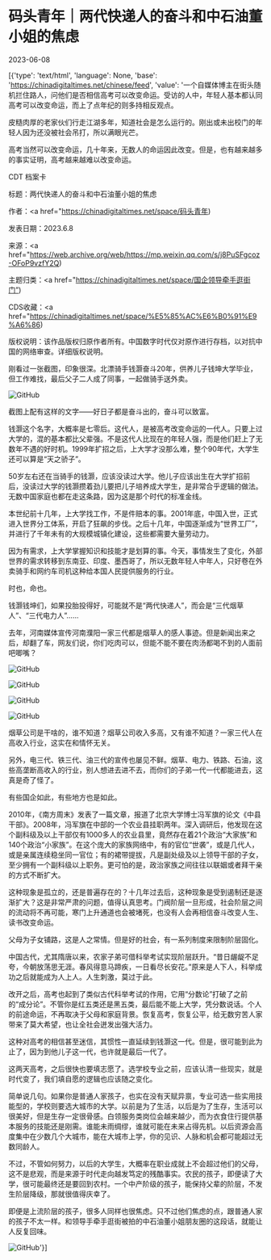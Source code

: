 # 码头青年｜两代快递人的奋斗和中石油董小姐的焦虑

2023-06-08

[{'type': 'text/html', 'language': None, 'base': 'https://chinadigitaltimes.net/chinese/feed', 'value': '一个自媒体博主在街头随机拦住路人，问他们是否相信高考可以改变命运。受访的人中，年轻人基本都认同高考可以改变命运，而上了点年纪的则多持相反观点。

皮糙肉厚的老家伙们行走江湖多年，知道社会是怎么运行的。刚出或未出校门的年轻人因为还没被社会吊打，所以满眼光芒。

高考当然可以改变命运，几十年来，无数人的命运因此改变。但是，也有越来越多的事实证明，高考越来越难以改变命运。



CDT 档案卡

标题：两代快递人的奋斗和中石油董小姐的焦虑

作者：<a href="https://chinadigitaltimes.net/space/码头青年)

发表日期：2023.6.8

来源：<a href="https://web.archive.org/web/https://mp.weixin.qq.com/s/j8PuSFgcoz-OFoP9vzfY2Q)

主题归类：<a href="https://chinadigitaltimes.net/space/国企领导牵手逛街门”)

CDS收藏：<a href="https://chinadigitaltimes.net/space/%E5%85%AC%E6%B0%91%E9%A6%86)

版权说明：该作品版权归原作者所有。中国数字时代仅对原作进行存档，以对抗中国的网络审查。详细版权说明。





刚看过一张截图，印象很深。北漂骑手钱灏奋斗20年，供养儿子钱坤大学毕业，但工作难找，最后父子二人成了同事，一起做骑手送外卖。

![GitHub](https://chinadigitaltimes.net/chinese/files/2023/06/post-696948-6481ac6355d20.)

截图上配有这样的文字——好日子都是奋斗出的，奋斗可以致富。

钱灏这个名字，大概率是七零后。这代人，是被高考改变命运的一代人。只要上过大学的，混的基本都比父辈强。不是这代人比现在的年轻人强，而是他们赶上了无数年不遇的好时机。1999年扩招之后，上大学才没那么难，整个90年代，大学生还可以算是“天之骄子”。

50岁左右还在当骑手的钱灏，应该没读过大学。他儿子应该出生在大学扩招前后，没读过大学的钱灏攒着劲儿要把儿子培养成大学生，是非常合乎逻辑的做法。无数中国家庭也都在走这条路，因为这是那个时代的标准金线。

本世纪前十几年，上大学找工作，不是件赔本的事。2001年底，中国入世，正式进入世界分工体系，开启了狂飙的步伐。之后十几年，中国逐渐成为“世界工厂”，并进行了千年未有的大规模城镇化建设，这些都需要大量劳动力。

因为有需求，上大学掌握知识和技能才是划算的事。今天，事情发生了变化，外部世界的需求转移到东南亚、印度、墨西哥了，所以无数年轻人中年人，只好卷在外卖骑手和网约车司机这种给本国人民提供服务的行业。

时也，命也。

钱灏钱坤们，如果投胎投得好，可能就不是“两代快递人”，而会是“三代烟草人”、“三代电力人”……

去年，河南媒体宣传河南濮阳一家三代都是烟草人的感人事迹。但是新闻出来之后，却翻了车，网友们说，你们吃肉可以，但能不能不要在肉汤都喝不到的人面前吧唧嘴？

![GitHub](https://chinadigitaltimes.net/chinese/files/2023/06/post-696948-6481ac636976b.png)

![GitHub](https://chinadigitaltimes.net/chinese/files/2023/06/post-696948-6481ac63758fe.png)

![GitHub](https://chinadigitaltimes.net/chinese/files/2023/06/post-696948-6481ac6381b37.png)

![GitHub](https://chinadigitaltimes.net/chinese/files/2023/06/post-696948-6481ac638d954.png)

烟草公司是干啥的，谁不知道？烟草公司收入多高，又有谁不知道？一家三代人在高收入行业，这实在和情怀无关。

另外，电三代、铁三代、油三代的宣传也屡见不鲜。烟草、电力、铁路、石油，这些高垄断高收入的行业，别人想进去进不去，而你们的子弟一代一代都能进去，这真是奇了怪了。

有些国企如此，有些地方也是如此。

2010年，《南方周末》发表了一篇文章，报道了北京大学博士冯军旗的论文《中县干部》。2008年，冯军旗在中部的一个农业县挂职两年。深入调研后，他发现在这个副科级及以上干部仅有1000多人的农业县里，竟然存在着21个政治“大家族”和140个政治“小家族”。在这个庞大的家族网络中，有的官位“世袭”，或是几代人，或是亲属连续稳坐同一官位；有的裙带提拔，凡是副处级及以上领导干部的子女，至少拥有一个副科级以上职务。更可怕的是，政治家族之间往往以联姻或者拜干亲的方式不断扩大。

这种现象是孤立的，还是普遍存在的？十几年过去后，这种现象是受到遏制还是逐渐扩大？这是非常严肃的问题，值得认真思考。门阀阶层一旦形成，社会阶层之间的流动将不再可能，寒门上升通道也会被堵死，也没有人会再相信奋斗改变人生、读书改变命运。

父母为子女铺路，这是人之常情。但是好的社会，有一系列制度来限制阶层固化。

中国古代，尤其隋唐以来，农家子弟可借科举考试实现阶层跃升。“昔日龌龊不足夸，今朝放荡思无涯。春风得意马蹄疾，一日看尽长安花。”原来是人下人，科举成功之后就能成为人上人。人生刺激，莫过于此。

改开之后，高考也起到了类似古代科举考试的作用，它用“分数论”打破了之前的“成分论”。不管你是红五类还是黑五类，最后能不能上大学，凭分数说话。个人的前途命运，不再取决于父母和家庭背景。恢复高考，恢复公平，给无数穷苦人家带来了莫大希望，也让全社会迸发出强大活力。

这种对高考的相信甚至迷信，其惯性一直延续到钱灏这一代。但是，很可能到此为止了，因为到他儿子这一代，也许就是最后一代了。

这两天高考，之后很快也要填志愿了。选学校专业之前，应该认清一些现实，就是时代变了，我们填自愿的逻辑也应该随之变化。

简单说几句。如果你是普通人家孩子，也实在没有天赋异禀，专业可选一些实用技能型的，学校则要选大城市的大学。以前是为了生活，以后是为了生存，生活可以很美好，但是生存一定很骨感。白领服务类岗位会越来越少，而为衣食住行提供基本服务的技能还是刚需。谁能未雨绸缪，谁就可能在未来占得先机。以后资源会高度集中在少数几个大城市，能在大城市上学，你的见识、人脉和机会都可能超过无数同龄人。

不过，不管如何努力，以后的大学生，大概率在职业成就上不会超过他们的父母，这不是悲观，而是来源于时代走向越发笃定的残酷事实。农民的孩子，即便读了大学，很可能最终还是要回到农村。一个中产阶级的孩子，能保持父辈的阶层，不发生阶层降级，那就很值得庆幸了。

即便是上流阶层的孩子，很多人同样也很焦虑。只不过他们焦虑的点，跟普通人家的孩子不太一样。和领导手牵手逛街被拍的中石油董小姐朋友圈的这段话，就能让人反复回味。

![GitHub](https://chinadigitaltimes.net/chinese/files/2023/06/post-696948-6481ac63a4224.png)'}]